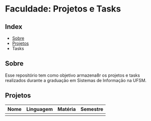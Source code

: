 # Faculdade: Projetos e Tasks

## Index
 * [Sobre](##Sobre)
 * [Projetos](##Projetos)
 * Tasks

## Sobre
Esse repositório tem como objetivo armazena8r os projetos e tasks realizados durante a graduação em Sistemas de Informação na UFSM.

## Projetos
| Nome  | Linguagem | Matéria | Semestre |
| ----- | --------- | --------| -------- |
|   |  |  |  |
